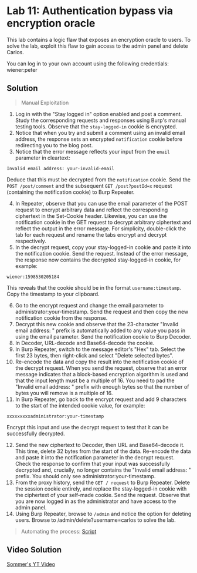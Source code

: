 # Lab 11: Authentication bypass via encryption oracle

This lab contains a logic flaw that exposes an encryption oracle to users. To solve the lab, exploit this flaw to gain access to the admin panel and delete Carlos.

You can log in to your own account using the following credentials: wiener:peter



## Solution
> Manual Exploitation
1. Log in with the "Stay logged in" option enabled and post a comment. Study the corresponding requests and responses using Burp's manual testing tools. Observe that the `stay-logged-in` cookie is encrypted.
2. Notice that when you try and submit a comment using an invalid email address, the response sets an encrypted `notification` cookie before redirecting you to the blog post.
3. Notice that the error message reflects your input from the `email` parameter in cleartext:
```
Invalid email address: your-invalid-email
```
Deduce that this must be decrypted from the `notification` cookie. Send the `POST /post/comment` and the subsequent `GET /post?postId=x` request (containing the notification cookie) to Burp Repeater.

4. In Repeater, observe that you can use the email parameter of the POST request to encrypt arbitrary data and reflect the corresponding ciphertext in the Set-Cookie header. Likewise, you can use the notification cookie in the GET request to decrypt arbitrary ciphertext and reflect the output in the error message. For simplicity, double-click the tab for each request and rename the tabs encrypt and decrypt respectively.
5. In the decrypt request, copy your stay-logged-in cookie and paste it into the notification cookie. Send the request. Instead of the error message, the response now contains the decrypted stay-logged-in cookie, for example:
```
wiener:1598530205184
```
This reveals that the cookie should be in the format `username:timestamp`. Copy the timestamp to your clipboard.

6. Go to the encrypt request and change the email parameter to administrator:your-timestamp. Send the request and then copy the new notification cookie from the response.
7. Decrypt this new cookie and observe that the 23-character "Invalid email address: " prefix is automatically added to any value you pass in using the email parameter. Send the notification cookie to Burp Decoder.
8. In Decoder, URL-decode and Base64-decode the cookie.
9. In Burp Repeater, switch to the message editor's "Hex" tab. Select the first 23 bytes, then right-click and select "Delete selected bytes".
10. Re-encode the data and copy the result into the notification cookie of the decrypt request. When you send the request, observe that an error message indicates that a block-based encryption algorithm is used and that the input length must be a multiple of 16. You need to pad the "Invalid email address: " prefix with enough bytes so that the number of bytes you will remove is a multiple of 16.
11. In Burp Repeater, go back to the encrypt request and add 9 characters to the start of the intended cookie value, for example:
```
xxxxxxxxxadministrator:your-timestamp
```
Encrypt this input and use the decrypt request to test that it can be successfully decrypted.

12. Send the new ciphertext to Decoder, then URL and Base64-decode it. This time, delete 32 bytes from the start of the data. Re-encode the data and paste it into the notification parameter in the decrypt request. Check the response to confirm that your input was successfully decrypted and, crucially, no longer contains the "Invalid email address: " prefix. You should only see administrator:your-timestamp.
13. From the proxy history, send the `GET / request` to Burp Repeater. Delete the session cookie entirely, and replace the stay-logged-in cookie with the ciphertext of your self-made cookie. Send the request. Observe that you are now logged in as the administrator and have access to the admin panel.
14. Using Burp Repeater, browse to `/admin` and notice the option for deleting users. Browse to /admin/delete?username=carlos to solve the lab.

> Automating the process: [Script](https://github.com/darshannn10/PortSwiggers-Web-Sec-Academy/blob/main/Business%20Logic%20Vulnerabilities/lab-11/lab-11-script.py)

## Video Solution
[Sommer's YT Video]()

